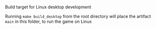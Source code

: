 Build target for Linux desktop development

Running `make build_desktop` from the root directory will place the artifact `main` in this folder, to run the game on Linux